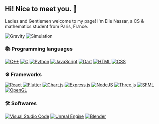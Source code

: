## Hi! Nice to meet you. 👋
Ladies and Gentlemen welcome to my page!
I'm Elie Nassar, a CS & mathematics student from Paris, France.

![Gravity](https://github.com/user-attachments/assets/e4954fb5-0564-4420-8f2a-72d0a501a2ba) ![Simulation](https://github.com/user-attachments/assets/4e4a4126-cd99-4c40-99b0-c6f2c841d8a5)



### 📚 Programming languages

[![C++](https://img.shields.io/badge/C++-%2300599C.svg?logo=c%2B%2B&logoColor=white&style=for-the-badge)](#)
[![C](https://img.shields.io/badge/C-00599C?logo=c&logoColor=white&style=for-the-badge)](#)
[![Python](https://img.shields.io/badge/Python-3776AB?logo=python&logoColor=fff&style=for-the-badge)](#)
[![JavaScript](https://img.shields.io/badge/JavaScript-F7DF1E?logo=javascript&logoColor=000&style=for-the-badge)](#)
[![Dart](https://img.shields.io/badge/Dart-%230175C2.svg?logo=dart&logoColor=white&style=for-the-badge)](#)
[![HTML](https://img.shields.io/badge/HTML-%23E34F26.svg?logo=html5&logoColor=white&style=for-the-badge)](#)
[![CSS](https://img.shields.io/badge/CSS-1572B6?logo=css3&logoColor=fff&style=for-the-badge)](#)

### ⚙️ Frameworks

[![React](https://img.shields.io/badge/React-%2320232a.svg?logo=react&logoColor=%2361DAFB&style=for-the-badge)](#)
[![Flutter](https://img.shields.io/badge/Flutter-02569B?logo=flutter&logoColor=fff&style=for-the-badge)](#)
[![Chart.js](https://img.shields.io/badge/Chart.js-FF6384?logo=chartdotjs&logoColor=fff&style=for-the-badge)](#)
[![Express.js](https://img.shields.io/badge/Express.js-%23404d59.svg?logo=express&logoColor=%2361DAFB&style=for-the-badge)](#)
[![NodeJS](https://img.shields.io/badge/Node.js-6DA55F?logo=node.js&logoColor=white&style=for-the-badge)](#)
[![Three.js](https://img.shields.io/badge/Three.js-000?logo=threedotjs&logoColor=fff&style=for-the-badge)](#)
[![SFML](https://img.shields.io/badge/sfml-4cae4e?logo=sfml&logoColor=fff&style=for-the-badge)](#)
[![OpenGL](https://img.shields.io/badge/OpenGL-%23FFFFFF.svg?style=for-the-badge&logo=opengl)](#)

### 🛠️ Softwares

[![Visual Studio Code](https://img.shields.io/badge/Visual%20Studio%20Code-0078d7.svg?style=for-the-badge&logo=vsc&logoColor=white)](#)
[![Unreal Engine](https://img.shields.io/badge/Unreal%20Engine-%23313131.svg?logo=unrealengine&logoColor=white&style=for-the-badge)](#)
[![Blender](https://img.shields.io/badge/Blender-%23F5792A.svg?logo=blender&logoColor=white&style=for-the-badge)](#)
